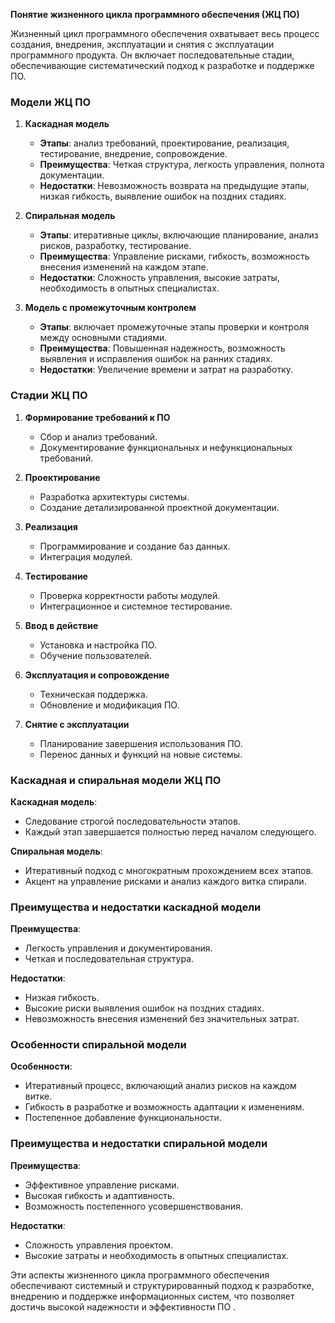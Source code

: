 
**Понятие жизненного цикла программного обеспечения (ЖЦ ПО)**

Жизненный цикл программного обеспечения охватывает весь процесс создания, внедрения, эксплуатации и снятия с эксплуатации программного продукта. Он включает последовательные стадии, обеспечивающие систематический подход к разработке и поддержке ПО.

### Модели ЖЦ ПО

1. **Каскадная модель**
   - **Этапы**: анализ требований, проектирование, реализация, тестирование, внедрение, сопровождение.
   - **Преимущества**: Четкая структура, легкость управления, полнота документации.
   - **Недостатки**: Невозможность возврата на предыдущие этапы, низкая гибкость, выявление ошибок на поздних стадиях.

2. **Спиральная модель**
   - **Этапы**: итеративные циклы, включающие планирование, анализ рисков, разработку, тестирование.
   - **Преимущества**: Управление рисками, гибкость, возможность внесения изменений на каждом этапе.
   - **Недостатки**: Сложность управления, высокие затраты, необходимость в опытных специалистах.

3. **Модель с промежуточным контролем**
   - **Этапы**: включает промежуточные этапы проверки и контроля между основными стадиями.
   - **Преимущества**: Повышенная надежность, возможность выявления и исправления ошибок на ранних стадиях.
   - **Недостатки**: Увеличение времени и затрат на разработку.

### Стадии ЖЦ ПО

1. **Формирование требований к ПО**
   - Сбор и анализ требований.
   - Документирование функциональных и нефункциональных требований.

2. **Проектирование**
   - Разработка архитектуры системы.
   - Создание детализированной проектной документации.

3. **Реализация**
   - Программирование и создание баз данных.
   - Интеграция модулей.

4. **Тестирование**
   - Проверка корректности работы модулей.
   - Интеграционное и системное тестирование.

5. **Ввод в действие**
   - Установка и настройка ПО.
   - Обучение пользователей.

6. **Эксплуатация и сопровождение**
   - Техническая поддержка.
   - Обновление и модификация ПО.

7. **Снятие с эксплуатации**
   - Планирование завершения использования ПО.
   - Перенос данных и функций на новые системы.

### Каскадная и спиральная модели ЖЦ ПО

**Каскадная модель**:
- Следование строгой последовательности этапов.
- Каждый этап завершается полностью перед началом следующего.

**Спиральная модель**:
- Итеративный подход с многократным прохождением всех этапов.
- Акцент на управление рисками и анализ каждого витка спирали.

### Преимущества и недостатки каскадной модели

**Преимущества**:
- Легкость управления и документирования.
- Четкая и последовательная структура.

**Недостатки**:
- Низкая гибкость.
- Высокие риски выявления ошибок на поздних стадиях.
- Невозможность внесения изменений без значительных затрат.

### Особенности спиральной модели

**Особенности**:
- Итеративный процесс, включающий анализ рисков на каждом витке.
- Гибкость в разработке и возможность адаптации к изменениям.
- Постепенное добавление функциональности.

### Преимущества и недостатки спиральной модели

**Преимущества**:
- Эффективное управление рисками.
- Высокая гибкость и адаптивность.
- Возможность постепенного усовершенствования.

**Недостатки**:
- Сложность управления проектом.
- Высокие затраты и необходимость в опытных специалистах.

Эти аспекты жизненного цикла программного обеспечения обеспечивают системный и структурированный подход к разработке, внедрению и поддержке информационных систем, что позволяет достичь высокой надежности и эффективности ПО .
